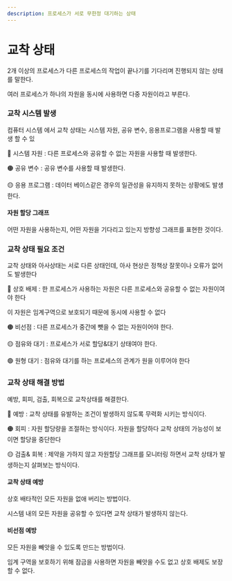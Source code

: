 ```yaml
---
description: 프로세스가 서로 무한정 대기하는 상태
---
```


# 교착 상태

2개 이상의 프로세스가 다른 프로세스의 작업이 끝나기를 기다리며 진행되지 않는 상태를 말한다.

여러 프로세스가 하나의 자원을 동시에 사용하면 다중 자원이라고 부른다.

### 교착 시스템 발생

컴퓨터 시스템 에서 교착 상태는 시스템 자원, 공유 변수, 응용프로그램을 사용할 때 발생 할 수 있

🔴 시스템 자원 : 다른 프로세스와 공유할 수 없는 자원을 사용할 때 발생한다.

🟠 공유 변수 : 공유 변수를 사용할 때 발생한다.

🟡 응용 프로그램 : 데이터 베이스같은 경우의 일관성을 유지하지 못하는 상황에도 발생한다.

#### 자원 할당 그래프

어떤 자원을 사용하는지, 어떤 자원을 기다리고 있는지 방향성 그래프를 표현한 것이다.



### 교착 상태 필요 조건

교착  상태와 아사상태는 서로 다른 상태인데, 아사 현상은 정책상 잘못이나 오류가 없어도 발생한다

🔴 상호 배제 : 한 프로세스가 사용하는 자원은 다른 프로세스와 공유할 수 없는 자원이여야 한다

이 자원은 임계구역으로 보호되기 때문에 동시에 사용할 수 없다

🟠 비선점 : 다른 프로세스가 중간에 뺏을 수 없는 자원이어야 한다.

🟡 점유와 대기 : 프로세스가 서로 할당&대기 상태여야 한다.

🟢 원형 대기 :  점유와 대기를 하는 프로세스의 관계가 원을 이루어야 한다

### 교착 상태 해결 방법

예방, 회피, 검출, 회복으로 교착상태를 해결한다.

🔴 예방 : 교착 상태를 유발하는 조건이 발생하지 않도록 무력화 시키는 방식이다.

🟠 회피 : 자원 할당량을 조절하는 방식이다. 자원을 할당하다 교착 상태의 가능성이 보이면 할당을 중단한다

🟡 검출& 회복 : 제약을 가하지 않고 자원할당 그래프를 모니터링 하면서 교착 상태가 발생하는지 살펴보는 방식이다.

#### 교착 상태 예방

상호 배타적인 모든 자원을 없애 버리는 방법이다.

시스템 내의 모든 자원을 공유할 수 있다면 교착 상태가 발생하지 않는다.

#### 비선점 예방

모든 자원을 빼앗을 수 있도록 만드는 방법이다.

임계 구역을 보호하기 위해 잠금을 사용하면 자원을 빼앗을 수도 없고 상호 배제도 보장할 수 없다.

